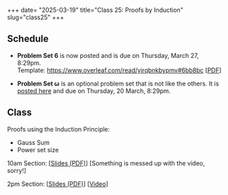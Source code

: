 +++
date= "2025-03-19"
title="Class 25: Proofs by Induction"
slug="class25"
+++

## Schedule

- **Problem Set 6** is now posted and is due on Thursday, March 27, 8:29pm. Template:&nbsp;https://www.overleaf.com/read/yjrqbnkbypmv#6bb8bc [[PDF](/docs/ps6.pdf)]

- **Problem Set &omega;** is an optional problem set that is not like the others. It is [posted here](/post/psomega) and due on Thursday, 20 March, 8:29pm.

## Class

Proofs using the Induction Principle:
- Gauss Sum
- Power set size

10am Section: [[Slides (PDF)](https://www.dropbox.com/scl/fi/5qlku9rga8wu5lj69gplg/cs2120-class25-dave.pdf?rlkey=tb14x64ptx27ag829m0nk367w&dl=0)] [Something is messed up with the video, sorry!]

2pm Section: [[Slides (PDF)](https://virginia.box.com/s/9sjnxknpmw9egwh2sbbsh8two63rkd4w)] [[Video](https://uva.hosted.panopto.com/Panopto/Pages/Viewer.aspx?id=f7484567-0949-4d4e-8fbd-b2a50128e1fe)]

